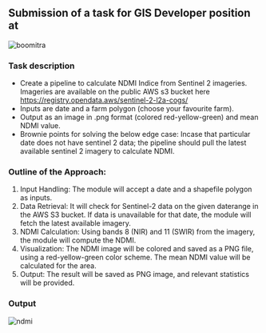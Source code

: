 ## Submission of a task for GIS Developer position at
![boomitra](https://github.com/user-attachments/assets/6a6083c1-9e34-4853-92ab-3783ba4fc078)

### Task description
- Create a pipeline to calculate NDMI Indice from Sentinel 2 imageries. Imageries are available on the public AWS s3 bucket here https://registry.opendata.aws/sentinel-2-l2a-cogs/
- Inputs are date and a farm polygon (choose your favourite farm).
- Output as an image in .png format (colored red-yellow-green) and mean NDMI value.
- Brownie points for solving the below edge case: Incase that particular date does not have sentinel 2 data; the pipeline should pull the latest available sentinel 2 imagery to calculate NDMI.

### Outline of the Approach:
1. Input Handling: The module will accept a date and a shapefile polygon as inputs.
2. Data Retrieval: It will check for Sentinel-2 data on the given daterange in the AWS S3 bucket. If data is unavailable for that date, the module will fetch the latest available imagery.
3. NDMI Calculation: Using bands 8 (NIR) and 11 (SWIR) from the imagery, the module will compute the NDMI.
4. Visualization: The NDMI image will be colored and saved as a PNG file, using a red-yellow-green color scheme. The mean NDMI value will be calculated for the area.
5. Output: The result will be saved as PNG image, and relevant statistics will be provided.

### Output
![ndmi](https://github.com/user-attachments/assets/fa1ae097-f215-42f9-bf41-af4d818b8d10)
